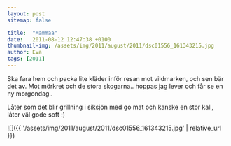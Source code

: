 ```yaml
---
layout: post
sitemap: false

title:  "Mammaa"
date:   2011-08-12 12:47:38 +0100
thumbnail-img: /assets/img/2011/august/2011/dsc01556_161343215.jpg
author: Eva
tags: [2011]
---
```


Ska fara hem och packa lite kläder inför resan mot vildmarken, och sen bär det av. Mot mörkret och de stora skogarna.. hoppas jag lever och får se en ny morgondag..

Låter som det blir grillning i siksjön med go mat och kanske en stor kall, låter väl gode soft :)

![]({{ '/assets/img/2011/august/2011/dsc01556_161343215.jpg'  | relative_url }})

